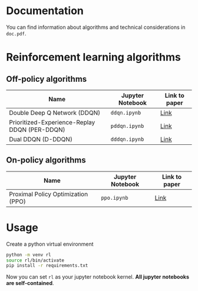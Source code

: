 # Documentation
You can find information about algorithms and technical considerations in `doc.pdf`.

# Reinforcement learning algorithms
## Off-policy algorithms 

| Name | Jupyter Notebook | Link to paper |
| ---- | ---------------- | ----------------- |
| Double Deep Q Network (DDQN) | `ddqn.ipynb` | [Link](https://arxiv.org/abs/1509.06461) |
| Prioritized-Experience-Replay DDQN (PER-DDQN) | `pddqn.ipynb` | [Link](https://arxiv.org/abs/1511.05952) |
| Dual DDQN (D-DDQN) | `dddqn.ipynb` | [Link](https://ieeexplore.ieee.org/abstract/document/8483478) |

## On-policy algorithms
| Name | Jupyter Notebook | Link to paper |
| ---- | ---------------- | ------------- |
| Proximal Policy Optimization (PPO) | `ppo.ipynb` | [Link](https://arxiv.org/abs/1707.06347) |

# Usage
Create a python virtual environment
```bash
python -m venv rl
source rl/bin/activate
pip install -r requirements.txt
```
Now you can set `rl` as your jupyter notebook kernel. **All jupyter notebooks are self-contained**. 